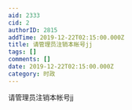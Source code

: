 ```yaml
---
aid: 2333
cid: 2
authorID: 2815
addTime: 2019-12-22T02:15:00.000Z
title: 请管理员注销本帐号jj
tags: []
comments: []
date: 2019-12-22T02:15:00.000Z
category: 时政
---
```


请管理员注销本帐号jj
